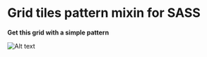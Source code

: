 # Grid tiles pattern mixin for SASS


**Get this grid with a simple pattern**

![Alt text](https://pbs.twimg.com/media/B-n33wFUsAAwECl.jpg "Optional title")